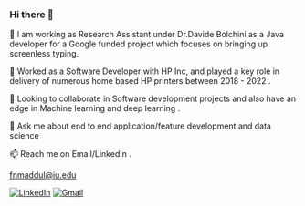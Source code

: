 ### Hi there 👋

🔭 I am working as Research Assistant under Dr.Davide Bolchini as a Java developer for a Google funded project which focuses on bringing up screenless typing. 

🌱 Worked as a Software Developer with HP Inc, and played a key role in delivery  of numerous home based HP printers between 2018 - 2022 .

👯 Looking to collaborate in Software development projects and also have an edge in Machine learning and deep learning .

💬 Ask me about end to end application/feature development and data science

📫  Reach me on Email/LinkedIn .

fnmaddul@iu.edu

[![LinkedIn](https://img.shields.io/badge/LinkedIn-0077B5?style=for-the-badge&logo=linkedin&logoColor=white)](https://www.linkedin.com/in/prakash-maddula-89496b179/)
[![Gmail](https://img.shields.io/badge/Gmail-D14836?style=for-the-badge&logo=gmail&logoColor=white)](mailto:mksprakash4@gmail.com?subject=[Github])

<!--
**MaddulaPrakash/MaddulaPrakash** is a ✨ _special_ ✨ repository because its `README.md` (this file) appears on your GitHub profile.

Here are some ideas to get you started:

- 🔭 I’m currently working on ...
- 🌱 I’m currently learning ...
- 👯 I’m looking to collaborate on ...
- 🤔 I’m looking for help with ...
- 💬 Ask me about ...
- 📫 How to reach me: ...
- 😄 Pronouns: ...
- ⚡ Fun fact: ...
-->
